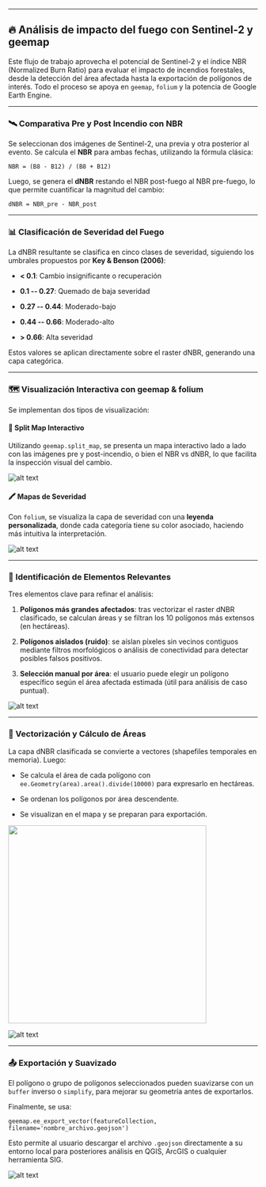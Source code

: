 * * * * *

🔥 Análisis de impacto del fuego con Sentinel-2 y geemap
--------------------------------------------------------

Este flujo de trabajo aprovecha el potencial de Sentinel-2 y el índice NBR (Normalized Burn Ratio) para evaluar el impacto de incendios forestales, desde la detección del área afectada hasta la exportación de polígonos de interés. Todo el proceso se apoya en `geemap`, `folium` y la potencia de Google Earth Engine.

* * * * *

### 🛰️ Comparativa Pre y Post Incendio con NBR

Se seleccionan dos imágenes de Sentinel-2, una previa y otra posterior al evento. Se calcula el **NBR** para ambas fechas, utilizando la fórmula clásica:

`NBR = (B8 - B12) / (B8 + B12)`

Luego, se genera el **dNBR** restando el NBR post-fuego al NBR pre-fuego, lo que permite cuantificar la magnitud del cambio:

`dNBR = NBR_pre - NBR_post`

* * * * *

### 📊 Clasificación de Severidad del Fuego

La dNBR resultante se clasifica en cinco clases de severidad, siguiendo los umbrales propuestos por **Key & Benson (2006)**:

-   **< 0.1**: Cambio insignificante o recuperación

-   **0.1 -- 0.27**: Quemado de baja severidad

-   **0.27 -- 0.44**: Moderado-bajo

-   **0.44 -- 0.66**: Moderado-alto

-   **> 0.66**: Alta severidad

Estos valores se aplican directamente sobre el raster dNBR, generando una capa categórica.

* * * * *

### 🗺️ Visualización Interactiva con geemap & folium

Se implementan dos tipos de visualización:

#### 🔁 Split Map Interactivo

Utilizando `geemap.split_map`, se presenta un mapa interactivo lado a lado con las imágenes pre y post-incendio, o bien el NBR vs dNBR, lo que facilita la inspección visual del cambio.

![alt text](https://github.com/cmlg96/practice/blob/main/1.JPG)

#### 🖍️ Mapas de Severidad

Con `folium`, se visualiza la capa de severidad con una **leyenda personalizada**, donde cada categoría tiene su color asociado, haciendo más intuitiva la interpretación.

![alt text](https://github.com/cmlg96/practice/blob/main/3.JPG)

* * * * *

### 🧹 Identificación de Elementos Relevantes

Tres elementos clave para refinar el análisis:

1.  **Polígonos más grandes afectados**: tras vectorizar el raster dNBR clasificado, se calculan áreas y se filtran los 10 polígonos más extensos (en hectáreas).

2.  **Polígonos aislados (ruido)**: se aíslan píxeles sin vecinos contiguos mediante filtros morfológicos o análisis de conectividad para detectar posibles falsos positivos.

3.  **Selección manual por área**: el usuario puede elegir un polígono específico según el área afectada estimada (útil para análisis de caso puntual).

![alt text](https://github.com/cmlg96/practice/blob/main/4.JPG)

* * * * *

### 📏 Vectorización y Cálculo de Áreas

La capa dNBR clasificada se convierte a vectores (shapefiles temporales en memoria). Luego:

-   Se calcula el área de cada polígono con `ee.Geometry(area).area().divide(10000)` para expresarlo en hectáreas.

-   Se ordenan los polígonos por área descendente.

-   Se visualizan en el mapa y se preparan para exportación.

<img src="https://github.com/cmlg96/practice/blob/main/5.JPG" width="400"/>

![alt text](https://github.com/cmlg96/practice/blob/main/6.JPG)
* * * * *

### 📤 Exportación y Suavizado

El polígono o grupo de polígonos seleccionados pueden suavizarse con un `buffer` inverso o `simplify`, para mejorar su geometría antes de exportarlos.

Finalmente, se usa:

`geemap.ee_export_vector(featureCollection, filename='nombre_archivo.geojson')`

Esto permite al usuario descargar el archivo `.geojson` directamente a su entorno local para posteriores análisis en QGIS, ArcGIS o cualquier herramienta SIG.

![alt text](https://github.com/cmlg96/practice/blob/main/7.JPG)
